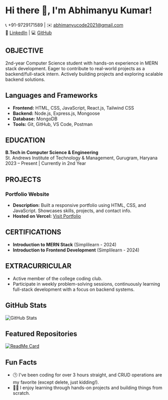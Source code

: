 # Hi there 👋, I'm Abhimanyu Kumar!

📞 +91-9729171589  |  ✉️ abhimanyucode2021@gmail.com  
🔗 [LinkedIn](https://linkedin.com/in/avymanyu0012)  |  💻 [GitHub](https://github.com/Abhimanyu012)

## OBJECTIVE
2nd-year Computer Science student with hands-on experience in MERN stack development. Eager to contribute to real-world projects as a backend/full-stack intern. Actively building projects and exploring scalable backend solutions.

## Languages and Frameworks 
- **Frontend:** HTML, CSS, JavaScript, React.js, Tailwind CSS  
- **Backend:** Node.js, Express.js, Mongoose  
- **Database:** MongoDB  
- **Tools:** Git, GitHub, VS Code, Postman  

## EDUCATION
**B.Tech in Computer Science & Engineering**  
St. Andrews Institute of Technology & Management, Gurugram, Haryana  
2023 – Present | Currently in 2nd Year

## PROJECTS
### Portfolio Website
- **Description:** Built a responsive portfolio using HTML, CSS, and JavaScript. Showcases skills, projects, and contact info.  
- **Hosted on Vercel:** [Visit Portfolio](https://avymanyu-portfolio-pink-five.vercel.app/)

## CERTIFICATIONS
- **Introduction to MERN Stack** (Simplilearn - 2024)  
- **Introduction to Frontend Development** (Simplilearn - 2024)  

## EXTRACURRICULAR
- Active member of the college coding club.  
- Participate in weekly problem-solving sessions, continuously learning full-stack development with a focus on backend systems.

## GitHub Stats
![GitHub Stats](https://github-readme-stats.vercel.app/api?username=Abhimanyu012&show_icons=true&theme=radical)

## Featured Repositories
[![ReadMe Card](https://github-readme-stats.vercel.app/api/pin/?username=Abhimanyu012&repo=fullbackend_inoneshot)](https://github.com/Abhimanyu012/fullbackend_inoneshot)

## Fun Facts
- 🕒 I've been coding for over 3 hours straight, and CRUD operations are my favorite (except delete, just kidding!).  
- 🧑‍💻 I enjoy learning through hands-on projects and building things from scratch.
